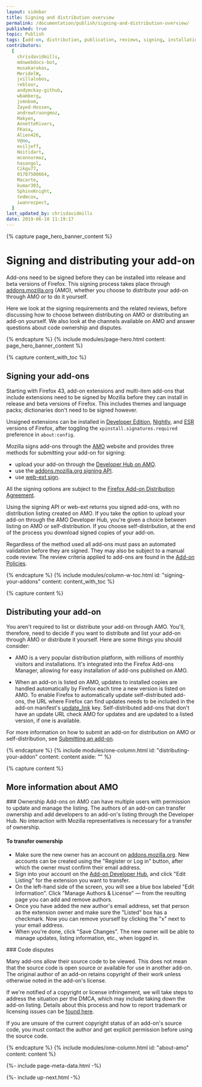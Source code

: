 ```yaml
---
layout: sidebar
title: Signing and distribution overview
permalink: /documentation/publish/signing-and-distribution-overview/
published: true
topic: Publish
tags: [add-on, distribution, publication, reviews, signing, installation]
contributors:
  [
    chrisdavidmills,
    mdnwebdocs-bot,
    musakarakas,
    MeridelW,
    jvillalobos,
    rebloor,
    andymckay-github,
    wbamberg,
    jsmnbom,
    Zayed-Hossen,
    andrewtruongmoz,
    Makyen,
    AnnetteRivers,
    FKasa,
    Alien426,
    V@no,
    eviljeff,
    Noitidart,
    mconnormoz,
    hasangol,
    Cikgu77,
    01787500664,
    Macarte,
    kumar303,
    SphinxKnight,
    tedmcox,
    iwanrezpect,
  ]
last_updated_by: chrisdavidmills
date: 2019-06-10 11:19:17
---
```


<!-- Page Hero Banner -->

{% capture page_hero_banner_content %}

# Signing and distributing your add-on

Add-ons need to be signed before they can be installed into release and beta versions of Firefox. This signing process takes place through [addons.mozilla.org](https://addons.mozilla.org) (AMO), whether you choose to distribute your add-on through AMO or to do it yourself.

Here we look at the signing requirements and the related reviews, before discussing how to choose between distributing on AMO or distributing an add-on yourself. We also look at the channels available on AMO and answer questions about code ownership and disputes.

{% endcapture %}
{% include modules/page-hero.html
	content: page_hero_banner_content
%}

<!-- END: Page Hero Banner -->

<!-- Content with Table of Contents Module -->

{% capture content_with_toc %}

## Signing your add-ons

Starting with Firefox 43, add-on extensions and multi-item add-ons that include extensions need to be signed by Mozilla before they can install in release and beta versions of Firefox. This includes themes and language packs; dictionaries don't need to be signed however.

Unsigned extensions can be installed in [Developer Edition](https://www.mozilla.org/firefox/developer/), [Nightly](https://www.mozilla.org/firefox/nightly/all/), and [ESR](https://www.mozilla.org/firefox/organizations/) versions of Firefox, after toggling the `xpinstall.signatures.required` preference in `about:config`.

Mozilla signs add-ons through the [AMO](https://addons.mozilla.org) website and provides three methods for submitting your add-on for signing:

- upload your add-on through the [Developer Hub on AMO](/documentation/publish/submitting-an-add-on/#listing-on-amo).
- use the [addons.mozilla.org signing API](https://addons-server.readthedocs.io/en/latest/topics/api/signing.html).
- use [web-ext sign](/documentation/develop/web-ext-command-reference/#web-ext-sign).

All the signing options are subject to the [Firefox Add-on Distribution Agreement](/documentation/publish/firefox-add-on-distribution-agreement/).

Using the signing API or web-ext returns you signed add-ons, with no distribution listing created on AMO. If you take the option to upload your add-on through the AMO Developer Hub, you're given a choice between listing on AMO or self-distribution. If you choose self-distribution, at the end of the process you download signed copies of your add-on.

Regardless of the method used all add-ons must pass an automated validation before they are signed. They may also be subject to a manual code review. The review criteria applied to add-ons are found in the [Add-on Policies](/documentation/publish/add-on-policies/).

{% endcapture %}
{% include modules/column-w-toc.html
	id: "signing-your-addons"
	content: content_with_toc
%}

<!-- END: Content with Table of Contents -->

<!-- Single Column Body Module -->

{% capture content %}

## Distributing your add-on

You aren't required to list or distribute your add-on through AMO. You'll, therefore, need to decide if you want to distribute and list your add-on through AMO or distribute it yourself. Here are some things you should consider:

- AMO is a very popular distribution platform, with millions of monthly visitors and installations. It's integrated into the Firefox Add-ons Manager, allowing for easy installation of add-ons published on AMO.

- When an add-on is listed on AMO, updates to installed copies are handled automatically by Firefox each time a new version is listed on AMO.
  To enable Firefox to automatically update self-distributed add-ons, the URL where Firefox can find updates needs to be included in the add-on manifest's [update_link](https://developer.mozilla.org/docs/Mozilla/Add-ons/Updates) key. Self-distributed add-ons that don't have an update URL check AMO for updates and are updated to a listed version, if one is available.

For more information on how to submit an add-on for distribution on AMO or self-distribution, see [Submitting an add-on](/documentation/publish/submitting-an-add-on/).

{% endcapture %}
{% include modules/one-column.html
  id: "distributing-your-addon"
  content: content
  aside: ""
%}

<!-- END: Single Column Body Module -->

<!-- Single Column Body Module -->

{% capture content %}

## More information about AMO

<section id="ownership"></section>
### Ownership
Add-ons on AMO can have multiple users with permission to update and manage the listing. The authors of an add-on can transfer ownership and add developers to an add-on's listing through the Developer Hub. No interaction with Mozilla representatives is necessary for a transfer of ownership.

#### To transfer ownership

- Make sure the new owner has an account on [addons.mozilla.org](https://addons.mozilla.org). New accounts can be created using the "Register or Log in" button, after which the owner must confirm their email address.
- Sign into your account on the [Add-on Developer Hub](https://addons.mozilla.org/developers/), and click "Edit Listing" for the extension you want to transfer.
- On the left-hand side of the screen, you will see a blue box labeled "Edit Information". Click "Manage Authors & License" — from the resulting page you can add and remove authors.
- Once you have added the new author's email address, set that person as the extension owner and make sure the "Listed" box has a checkmark. Now you can remove yourself by clicking the "x" next to your email address.
- When you're done, click "Save Changes". The new owner will be able to manage updates, listing information, etc., when logged in.

<section id="code-disputes"></section>
### Code disputes

Many add-ons allow their source code to be viewed. This does not mean that the source code is open source or available for use in another add-on. The original author of an add-on retains copyright of their work unless otherwise noted in the add-on's license.

If we're notified of a copyright or license infringement, we will take steps to address the situation per the DMCA, which may include taking down the add-on listing. Details about this process and how to report trademark or licensing issues can be [found here](https://www.mozilla.org/about/legal/report-infringement/).

If you are unsure of the current copyright status of an add-on's source code, you must contact the author and get explicit permission before using the source code.

{% endcapture %}
{% include modules/one-column.html
  id: "about-amo"
  content: content
%}

<!-- END: Single Column Body Module -->

<!-- Meta Data -->

{%- include page-meta-data.html -%}

<!-- END: Meta Data -->

<!-- Up Next -->

{%- include up-next.html -%}

<!-- END: Up Next -->
